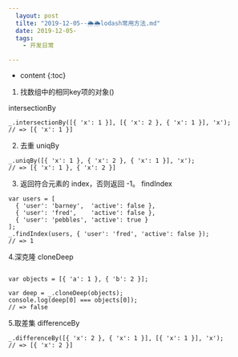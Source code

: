 ```yaml
---
  layout: post
  tilte: "2019-12-05--🌦🌦lodash常用方法.md"
  date: 2019-12-05-
  tags: 
    - 开发日常

---
```



* content
{:toc}


1. 找数组中的相同key项的对象()

intersectionBy
```
_.intersectionBy([{ 'x': 1 }], [{ 'x': 2 }, { 'x': 1 }], 'x');
// => [{ 'x': 1 }]
```
2. 去重
uniqBy
```
_.uniqBy([{ 'x': 1 }, { 'x': 2 }, { 'x': 1 }], 'x');
// => [{ 'x': 1 }, { 'x': 2 }]
```
3. 返回符合元素的 index，否则返回 -1。
findIndex
```
var users = [
  { 'user': 'barney',  'active': false },
  { 'user': 'fred',    'active': false },
  { 'user': 'pebbles', 'active': true }
];
_.findIndex(users, { 'user': 'fred', 'active': false });
// => 1
```
4.深克隆
cloneDeep
```

var objects = [{ 'a': 1 }, { 'b': 2 }];

var deep = _.cloneDeep(objects);
console.log(deep[0] === objects[0]);
// => false
```
5.取差集
differenceBy
```
_.differenceBy([{ 'x': 2 }, { 'x': 1 }], [{ 'x': 1 }], 'x');
// => [{ 'x': 2 }]
```
